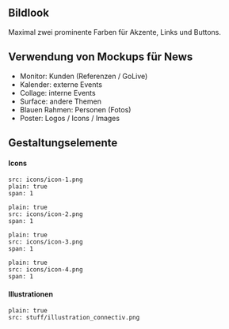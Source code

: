## Bildlook
Maximal zwei prominente Farben für Akzente, Links und Buttons. 

## Verwendung von Mockups für News
- Monitor: Kunden (Referenzen / GoLive)
- Kalender: externe Events
- Collage: interne Events 
- Surface: andere Themen
- Blauen Rahmen: Personen (Fotos) 
- Poster: Logos / Icons / Images


## Gestaltungselemente

#### Icons
```image
src: icons/icon-1.png
plain: true
span: 1
```

```image
plain: true
src: icons/icon-2.png
span: 1
```

```image
plain: true
src: icons/icon-3.png
span: 1
```

```image
plain: true
src: icons/icon-4.png
span: 1
```

#### Illustrationen 

```image
plain: true
src: stuff/illustration_connectiv.png
```
